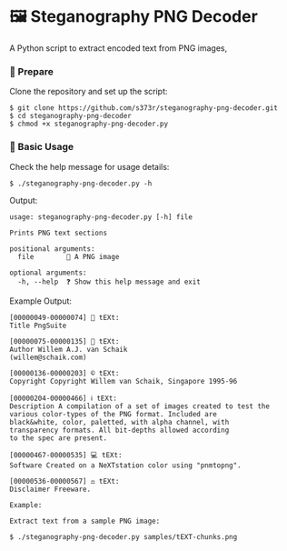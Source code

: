 # 🖼️ Steganography PNG Decoder

A Python script to extract encoded text from PNG images,

### 🚀 Prepare

Clone the repository and set up the script:

    $ git clone https://github.com/s373r/steganography-png-decoder.git
    $ cd steganography-png-decoder
    $ chmod +x steganography-png-decoder.py

### 📖 Basic Usage

Check the help message for usage details:

    $ ./steganography-png-decoder.py -h

Output:

    usage: steganography-png-decoder.py [-h] file
    
    Prints PNG text sections
    
    positional arguments:
      file        📄 A PNG image
    
    optional arguments:
      -h, --help  ❓ Show this help message and exit

Example Output:

    [00000049-00000074] 📝 tEXt:
    Title PngSuite
    
    [00000075-00000135] 👤 tEXt:
    Author Willem A.J. van Schaik
    (willem@schaik.com)
    
    [00000136-00000203] ©️ tEXt:
    Copyright Copyright Willem van Schaik, Singapore 1995-96
    
    [00000204-00000466] ℹ️ tEXt:
    Description A compilation of a set of images created to test the
    various color-types of the PNG format. Included are
    black&white, color, paletted, with alpha channel, with
    transparency formats. All bit-depths allowed according
    to the spec are present.
    
    [00000467-00000535] 💻 tEXt:
    Software Created on a NeXTstation color using "pnmtopng".
    
    [00000536-00000567] ⚖️ tEXt:
    Disclaimer Freeware.
    
    Example:
    
    Extract text from a sample PNG image:

    $ ./steganography-png-decoder.py samples/tEXT-chunks.png

